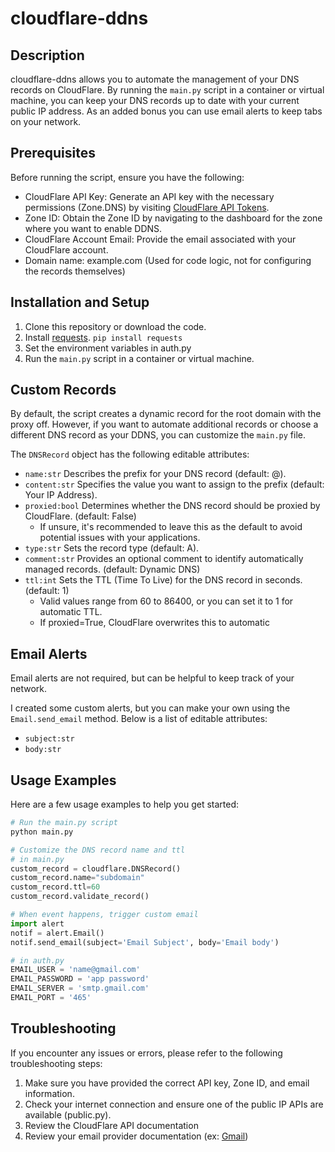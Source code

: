 # cloudflare-ddns

## Description

cloudflare-ddns allows you to automate the management of your DNS records on CloudFlare. By running the `main.py` script in a container or virtual machine, you can keep your DNS records up to date with your current public IP address. As an added bonus you can use email alerts to keep tabs on your network.

## Prerequisites

Before running the script, ensure you have the following:

- CloudFlare API Key: Generate an API key with the necessary permissions (Zone.DNS) by visiting [CloudFlare API Tokens](https://dash.cloudflare.com/profile/api-tokens).
- Zone ID: Obtain the Zone ID by navigating to the dashboard for the zone where you want to enable DDNS.
- CloudFlare Account Email: Provide the email associated with your CloudFlare account.
- Domain name: example.com (Used for code logic, not for configuring the records themselves)

## Installation and Setup

1. Clone this repository or download the code.
2. Install [requests](https://pypi.org/project/requests/). `pip install requests`
3. Set the environment variables in auth.py
4. Run the `main.py` script in a container or virtual machine.

## Custom Records

By default, the script creates a dynamic record for the root domain with the proxy off. However, if you want to automate additional records or choose a different DNS record as your DDNS, you can customize the `main.py` file.

The `DNSRecord` object has the following editable attributes:

- `name:str` Describes the prefix for your DNS record (default: @).
- `content:str` Specifies the value you want to assign to the prefix (default: Your IP Address).
- `proxied:bool` Determines whether the DNS record should be proxied by CloudFlare. (default: False)
  - If unsure, it's recommended to leave this as the default to avoid potential issues with your applications.
- `type:str` Sets the record type (default: A).
- `comment:str` Provides an optional comment to identify automatically managed records. (default: Dynamic DNS)
- `ttl:int` Sets the TTL (Time To Live) for the DNS record in seconds. (default: 1)
  - Valid values range from 60 to 86400, or you can set it to 1 for automatic TTL.
  - If proxied=True, CloudFlare overwrites this to automatic

## Email Alerts

Email alerts are not required, but can be helpful to keep track of your network.

I created some custom alerts, but you can make your own using the `Email.send_email` method. Below is a list of editable attributes:

- `subject:str`
- `body:str`

## Usage Examples

Here are a few usage examples to help you get started:

```bash
# Run the main.py script
python main.py
```

```py
# Customize the DNS record name and ttl
# in main.py
custom_record = cloudflare.DNSRecord()
custom_record.name="subdomain"
custom_record.ttl=60
custom_record.validate_record()
```

```py
# When event happens, trigger custom email
import alert
notif = alert.Email()
notif.send_email(subject='Email Subject', body='Email body')

# in auth.py
EMAIL_USER = 'name@gmail.com'
EMAIL_PASSWORD = 'app password'
EMAIL_SERVER = 'smtp.gmail.com'
EMAIL_PORT = '465'
```

## Troubleshooting

If you encounter any issues or errors, please refer to the following troubleshooting steps:

1. Make sure you have provided the correct API key, Zone ID, and email information.
2. Check your internet connection and ensure one of the public IP APIs are available (public.py).
3. Review the CloudFlare API documentation
4. Review your email provider documentation (ex: [Gmail](https://support.google.com/mail/answer/7126229?hl=en))